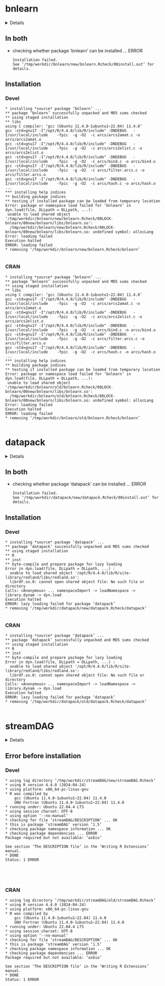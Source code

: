 # bnlearn

<details>

* Version: 5.0.1
* GitHub: NA
* Source code: https://github.com/cran/bnlearn
* Date/Publication: 2024-08-19 17:40:11 UTC
* Number of recursive dependencies: 36

Run `revdepcheck::cloud_details(, "bnlearn")` for more info

</details>

## In both

*   checking whether package ‘bnlearn’ can be installed ... ERROR
    ```
    Installation failed.
    See ‘/tmp/workdir/bnlearn/new/bnlearn.Rcheck/00install.out’ for details.
    ```

## Installation

### Devel

```
* installing *source* package ‘bnlearn’ ...
** package ‘bnlearn’ successfully unpacked and MD5 sums checked
** using staged installation
** libs
using C compiler: ‘gcc (Ubuntu 11.4.0-1ubuntu1~22.04) 11.4.0’
gcc -std=gnu17 -I"/opt/R/4.4.0/lib/R/include" -DNDEBUG   -I/usr/local/include    -fpic  -g -O2  -c arcs/arcs2amat.c -o arcs/arcs2amat.o
gcc -std=gnu17 -I"/opt/R/4.4.0/lib/R/include" -DNDEBUG   -I/usr/local/include    -fpic  -g -O2  -c arcs/arcs2elist.c -o arcs/arcs2elist.o
gcc -std=gnu17 -I"/opt/R/4.4.0/lib/R/include" -DNDEBUG   -I/usr/local/include    -fpic  -g -O2  -c arcs/bind.c -o arcs/bind.o
gcc -std=gnu17 -I"/opt/R/4.4.0/lib/R/include" -DNDEBUG   -I/usr/local/include    -fpic  -g -O2  -c arcs/filter.arcs.c -o arcs/filter.arcs.o
gcc -std=gnu17 -I"/opt/R/4.4.0/lib/R/include" -DNDEBUG   -I/usr/local/include    -fpic  -g -O2  -c arcs/hash.c -o arcs/hash.o
...
*** installing help indices
** building package indices
** testing if installed package can be loaded from temporary location
Error: package or namespace load failed for ‘bnlearn’ in dyn.load(file, DLLpath = DLLpath, ...):
 unable to load shared object '/tmp/workdir/bnlearn/new/bnlearn.Rcheck/00LOCK-bnlearn/00new/bnlearn/libs/bnlearn.so':
  /tmp/workdir/bnlearn/new/bnlearn.Rcheck/00LOCK-bnlearn/00new/bnlearn/libs/bnlearn.so: undefined symbol: allocLang
Error: loading failed
Execution halted
ERROR: loading failed
* removing ‘/tmp/workdir/bnlearn/new/bnlearn.Rcheck/bnlearn’


```
### CRAN

```
* installing *source* package ‘bnlearn’ ...
** package ‘bnlearn’ successfully unpacked and MD5 sums checked
** using staged installation
** libs
using C compiler: ‘gcc (Ubuntu 11.4.0-1ubuntu1~22.04) 11.4.0’
gcc -std=gnu17 -I"/opt/R/4.4.0/lib/R/include" -DNDEBUG   -I/usr/local/include    -fpic  -g -O2  -c arcs/arcs2amat.c -o arcs/arcs2amat.o
gcc -std=gnu17 -I"/opt/R/4.4.0/lib/R/include" -DNDEBUG   -I/usr/local/include    -fpic  -g -O2  -c arcs/arcs2elist.c -o arcs/arcs2elist.o
gcc -std=gnu17 -I"/opt/R/4.4.0/lib/R/include" -DNDEBUG   -I/usr/local/include    -fpic  -g -O2  -c arcs/bind.c -o arcs/bind.o
gcc -std=gnu17 -I"/opt/R/4.4.0/lib/R/include" -DNDEBUG   -I/usr/local/include    -fpic  -g -O2  -c arcs/filter.arcs.c -o arcs/filter.arcs.o
gcc -std=gnu17 -I"/opt/R/4.4.0/lib/R/include" -DNDEBUG   -I/usr/local/include    -fpic  -g -O2  -c arcs/hash.c -o arcs/hash.o
...
*** installing help indices
** building package indices
** testing if installed package can be loaded from temporary location
Error: package or namespace load failed for ‘bnlearn’ in dyn.load(file, DLLpath = DLLpath, ...):
 unable to load shared object '/tmp/workdir/bnlearn/old/bnlearn.Rcheck/00LOCK-bnlearn/00new/bnlearn/libs/bnlearn.so':
  /tmp/workdir/bnlearn/old/bnlearn.Rcheck/00LOCK-bnlearn/00new/bnlearn/libs/bnlearn.so: undefined symbol: allocLang
Error: loading failed
Execution halted
ERROR: loading failed
* removing ‘/tmp/workdir/bnlearn/old/bnlearn.Rcheck/bnlearn’


```
# datapack

<details>

* Version: 1.4.1
* GitHub: https://github.com/ropensci/datapack
* Source code: https://github.com/cran/datapack
* Date/Publication: 2022-06-10 19:40:01 UTC
* Number of recursive dependencies: 68

Run `revdepcheck::cloud_details(, "datapack")` for more info

</details>

## In both

*   checking whether package ‘datapack’ can be installed ... ERROR
    ```
    Installation failed.
    See ‘/tmp/workdir/datapack/new/datapack.Rcheck/00install.out’ for details.
    ```

## Installation

### Devel

```
* installing *source* package ‘datapack’ ...
** package ‘datapack’ successfully unpacked and MD5 sums checked
** using staged installation
** R
** inst
** byte-compile and prepare package for lazy loading
Error in dyn.load(file, DLLpath = DLLpath, ...) : 
  unable to load shared object '/opt/R/4.4.0/lib/R/site-library/redland/libs/redland.so':
  librdf.so.0: cannot open shared object file: No such file or directory
Calls: <Anonymous> ... namespaceImport -> loadNamespace -> library.dynam -> dyn.load
Execution halted
ERROR: lazy loading failed for package ‘datapack’
* removing ‘/tmp/workdir/datapack/new/datapack.Rcheck/datapack’


```
### CRAN

```
* installing *source* package ‘datapack’ ...
** package ‘datapack’ successfully unpacked and MD5 sums checked
** using staged installation
** R
** inst
** byte-compile and prepare package for lazy loading
Error in dyn.load(file, DLLpath = DLLpath, ...) : 
  unable to load shared object '/opt/R/4.4.0/lib/R/site-library/redland/libs/redland.so':
  librdf.so.0: cannot open shared object file: No such file or directory
Calls: <Anonymous> ... namespaceImport -> loadNamespace -> library.dynam -> dyn.load
Execution halted
ERROR: lazy loading failed for package ‘datapack’
* removing ‘/tmp/workdir/datapack/old/datapack.Rcheck/datapack’


```
# streamDAG

<details>

* Version: 1.5
* GitHub: NA
* Source code: https://github.com/cran/streamDAG
* Date/Publication: 2023-10-06 18:50:02 UTC
* Number of recursive dependencies: 132

Run `revdepcheck::cloud_details(, "streamDAG")` for more info

</details>

## Error before installation

### Devel

```
* using log directory ‘/tmp/workdir/streamDAG/new/streamDAG.Rcheck’
* using R version 4.4.0 (2024-04-24)
* using platform: x86_64-pc-linux-gnu
* R was compiled by
    gcc (Ubuntu 11.4.0-1ubuntu1~22.04) 11.4.0
    GNU Fortran (Ubuntu 11.4.0-1ubuntu1~22.04) 11.4.0
* running under: Ubuntu 22.04.4 LTS
* using session charset: UTF-8
* using option ‘--no-manual’
* checking for file ‘streamDAG/DESCRIPTION’ ... OK
* this is package ‘streamDAG’ version ‘1.5’
* checking package namespace information ... OK
* checking package dependencies ... ERROR
Package required but not available: ‘asbio’

See section ‘The DESCRIPTION file’ in the ‘Writing R Extensions’
manual.
* DONE
Status: 1 ERROR





```
### CRAN

```
* using log directory ‘/tmp/workdir/streamDAG/old/streamDAG.Rcheck’
* using R version 4.4.0 (2024-04-24)
* using platform: x86_64-pc-linux-gnu
* R was compiled by
    gcc (Ubuntu 11.4.0-1ubuntu1~22.04) 11.4.0
    GNU Fortran (Ubuntu 11.4.0-1ubuntu1~22.04) 11.4.0
* running under: Ubuntu 22.04.4 LTS
* using session charset: UTF-8
* using option ‘--no-manual’
* checking for file ‘streamDAG/DESCRIPTION’ ... OK
* this is package ‘streamDAG’ version ‘1.5’
* checking package namespace information ... OK
* checking package dependencies ... ERROR
Package required but not available: ‘asbio’

See section ‘The DESCRIPTION file’ in the ‘Writing R Extensions’
manual.
* DONE
Status: 1 ERROR





```

